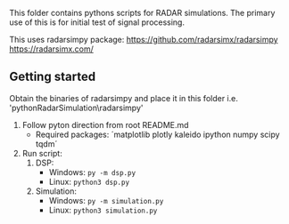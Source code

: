 This folder contains pythons scripts for RADAR simulations.
The primary use of this is for initial test of signal processing.

This uses radarsimpy package:
https://github.com/radarsimx/radarsimpy
https://radarsimx.com/

## Getting started

Obtain the binaries of radarsimpy and place it in this folder i.e. 'pythonRadarSimulation\radarsimpy'

1. Follow pyton direction from root README.md
   - Required packages: ´matplotlib plotly kaleido ipython numpy scipy tqdm´
2. Run script:
   1. DSP:
      - Windows: `py -m dsp.py`
      - Linux: `python3 dsp.py`
   2. Simulation:
      - Windows: `py -m simulation.py`
      - Linux: `python3 simulation.py`
